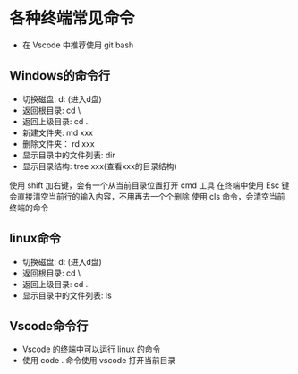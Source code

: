 # 各种终端常见命令

* 在 Vscode 中推荐使用 git bash

## Windows的命令行

* 切换磁盘:        d: (进入d盘)
* 返回根目录:      cd \
* 返回上级目录:    cd ..
* 新建文件夹:      md xxx
* 删除文件夹：     rd xxx
* 显示目录中的文件列表:   dir
* 显示目录结构:    tree xxx(查看xxx的目录结构)

使用 shift 加右键，会有一个从当前目录位置打开 cmd 工具
在终端中使用 Esc 键会直接清空当前行的输入内容，不用再去一个个删除
使用 cls 命令，会清空当前终端的命令

## linux命令

* 切换磁盘:        d: (进入d盘)
* 返回根目录:      cd \
* 返回上级目录:    cd ..
* 显示目录中的文件列表:   ls

## Vscode命令行

* Vscode 的终端中可以运行 linux 的命令
* 使用 code . 命令使用 vscode 打开当前目录
